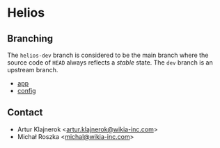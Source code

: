 # Helios #

## Branching ##

The `helios-dev` branch is considered to be the main branch where the source code of `HEAD` always reflects a *stable*
state. The `dev` branch is an upstream branch.

* [app](https://github.com/Wikia/app/tree/helios-dev)
* [config](https://github.com/Wikia/config/tree/helios-dev)

## Contact ##

* Artur Klajnerok <[artur.klajnerok@wikia-inc.com](mailto:artur.klajnerok@wikia-inc.com)>
* Michał Roszka <[michal@wikia-inc.com](mailto:michal@wikia-inc.com)>